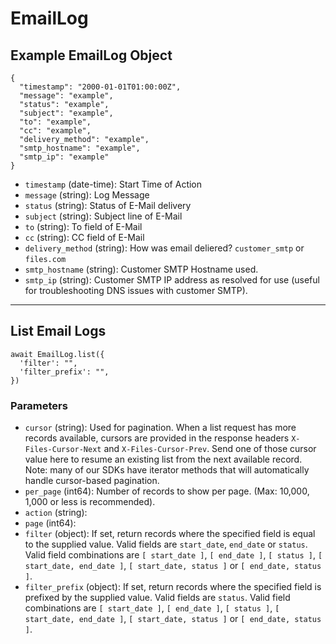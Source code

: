 # EmailLog

## Example EmailLog Object

```
{
  "timestamp": "2000-01-01T01:00:00Z",
  "message": "example",
  "status": "example",
  "subject": "example",
  "to": "example",
  "cc": "example",
  "delivery_method": "example",
  "smtp_hostname": "example",
  "smtp_ip": "example"
}
```

* `timestamp` (date-time): Start Time of Action
* `message` (string): Log Message
* `status` (string): Status of E-Mail delivery
* `subject` (string): Subject line of E-Mail
* `to` (string): To field of E-Mail
* `cc` (string): CC field of E-Mail
* `delivery_method` (string): How was email deliered?  `customer_smtp` or `files.com`
* `smtp_hostname` (string): Customer SMTP Hostname used.
* `smtp_ip` (string): Customer SMTP IP address as resolved for use (useful for troubleshooting DNS issues with customer SMTP).

---

## List Email Logs

```
await EmailLog.list({
  'filter': "",
  'filter_prefix': "",
})
```


### Parameters

* `cursor` (string): Used for pagination.  When a list request has more records available, cursors are provided in the response headers `X-Files-Cursor-Next` and `X-Files-Cursor-Prev`.  Send one of those cursor value here to resume an existing list from the next available record.  Note: many of our SDKs have iterator methods that will automatically handle cursor-based pagination.
* `per_page` (int64): Number of records to show per page.  (Max: 10,000, 1,000 or less is recommended).
* `action` (string): 
* `page` (int64): 
* `filter` (object): If set, return records where the specified field is equal to the supplied value. Valid fields are `start_date`, `end_date` or `status`. Valid field combinations are `[ start_date ]`, `[ end_date ]`, `[ status ]`, `[ start_date, end_date ]`, `[ start_date, status ]` or `[ end_date, status ]`.
* `filter_prefix` (object): If set, return records where the specified field is prefixed by the supplied value. Valid fields are `status`. Valid field combinations are `[ start_date ]`, `[ end_date ]`, `[ status ]`, `[ start_date, end_date ]`, `[ start_date, status ]` or `[ end_date, status ]`.
